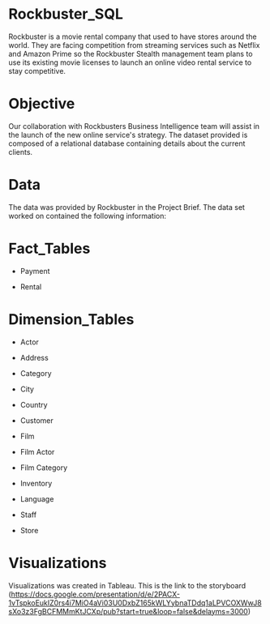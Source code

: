 # Rockbuster_SQL
Rockbuster is a movie rental company that used to have stores around the world. They are facing competition from streaming services such as Netflix and Amazon Prime so the Rockbuster Stealth management team plans to use its existing movie licenses to launch an online video rental service to stay competitive.
# Objective
Our collaboration with Rockbusters Business Intelligence team will assist in the launch of the new online service's strategy. The dataset provided is composed of a relational database containing details about the current clients.
# Data
The data was provided by Rockbuster in the Project Brief. The data set worked on contained the following information:

# Fact_Tables

+ Payment

+ Rental

# Dimension_Tables

+ Actor

+ Address

+ Category

+ City

+ Country

+ Customer

+ Film

+ Film Actor

+ Film Category

+ Inventory

+ Language

+ Staff

+ Store

# Visualizations

Visualizations was created in Tableau. This is the link to the storyboard (https://docs.google.com/presentation/d/e/2PACX-1vTspkoEukIZ0rs4i7MiO4aVi03U0DxbZ165kWLYybnaTDdq1aLPVCOXWwJ8sXo3z3FgBCFMMmKtJCXp/pub?start=true&loop=false&delayms=3000)
